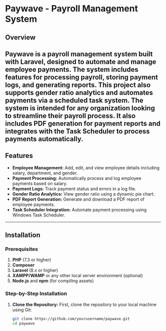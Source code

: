 # Paywave - Payroll Management System
## Overview
Paywave is a **payroll management system** built with **Laravel**, designed to automate and manage employee payments. The system includes features for processing payroll, storing payment logs, and generating reports. This project also supports **gender ratio analytics** and automates payments via a scheduled task system.
The system is intended for any organization looking to streamline their payroll process. It also includes PDF generation for payment reports and integrates with the **Task Scheduler** to process payments automatically.
---
## Features
- **Employee Management:** Add, edit, and view employee details including salary, department, and gender.
- **Payment Processing:** Automatically process and log employee payments based on salary.
- **Payment Logs:** Track payment status and errors in a log file.
- **Gender Ratio Analytics:** View gender ratio using a dynamic pie chart.
- **PDF Report Generation:** Generate and download a PDF report of employee payments.
- **Task Scheduler Integration:** Automate payment processing using Windows Task Scheduler.
---
## Installation
### Prerequisites
1. **PHP** (7.3 or higher)
2. **Composer**
3. **Laravel** (8.x or higher)
4. **XAMPP/WAMP** or any other local server environment (optional)
5. **Node.js** and **npm** (for compiling assets)
### Step-by-Step Installation
1. **Clone the Repository:**
   First, clone the repository to your local machine using Git:
   ```bash
   git clone https://github.com/yourusername/paywave.git
   cd paywave
